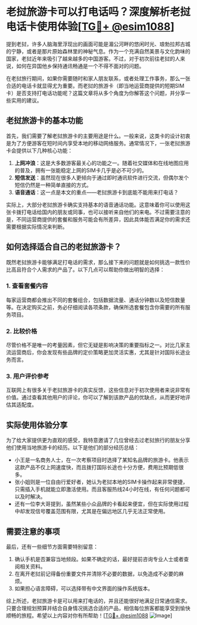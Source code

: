 # 老挝旅游卡可以打电话吗？深度解析老挝电话卡使用体验[[TG💪+ @esim1088](https://t.me/s/esim1088)]

提到老挝，许多人脑海里浮现出的画面可能是湄公河畔的悠闲时光、琅勃拉邦古城的宁静，或者是那片原始森林里的神秘气息。作为一个充满自然美景与文化韵味的国家，老挝近年来吸引了越来越多的中国游客。不过，对于初次前往老挝的人来说，如何在异国他乡保持通讯畅通是一个不得不面对的问题。

在老挝旅行期间，如果你需要随时和家人朋友联系，或者处理工作事务，那么一张合适的电话卡就显得尤为重要。而老挝的旅游卡（即当地运营商提供的短期SIM卡）是否支持打电话功能呢？这篇文章将从多个角度为你解答这个问题，并分享一些实用的建议。

## 老挝旅游卡的基本功能

首先，我们需要了解老挝旅游卡的主要用途是什么。一般来说，这类卡的设计初衷是为了方便游客在短时间内享受本地的移动网络服务。通常情况下，一张老挝旅游卡会提供以下几种核心功能：

1. **上网冲浪**：这是大多数游客最关心的功能之一。随着社交媒体和在线地图应用的普及，拥有一张能稳定上网的SIM卡几乎是必不可少的。
2. **短信发送**：虽然现在很多人更倾向于通过即时通讯软件进行交流，但偶尔发个短信仍然是一种简单直接的方式。
3. **语音通话**：这一点是本文的重点——老挝旅游卡到底能不能用来打电话？

实际上，大部分老挝旅游卡确实支持基本的语音通话功能。这意味着你可以使用这张卡拨打电话给国内的朋友或同事，也可以接听来自他们的来电。不过需要注意的是，不同运营商提供的套餐和服务可能会有所差异，因此具体能否满足你的需求还需要根据实际情况来判断。

## 如何选择适合自己的老挝旅游卡？

既然老挝旅游卡能够满足打电话的需求，那么接下来的问题就是如何挑选一款性价比高且符合个人需求的产品了。以下几点可以帮助你做出明智的选择：

### 1. 查看套餐内容
每家运营商都会推出不同的套餐组合，包括数据流量、通话分钟数以及短信数量等。在决定购买之前，务必仔细阅读各项条款，确保所选套餐包含你需要的所有服务项目。

### 2. 比较价格
尽管价格不是唯一的考量因素，但它无疑是影响决策的重要指标之一。对比几家主流运营商后，你会发现有些品牌的定价策略更加灵活实惠，尤其是针对国际长途业务而言。

### 3. 用户评价参考
互联网上有很多关于老挝旅游卡的真实反馈，这些信息对于初次使用者来说非常有价值。通过查看其他用户的评论，你可以了解到该款产品的优缺点，从而更好地评估其适配度。

## 实际使用体验分享

为了给大家提供更为直观的感受，我特意邀请了几位曾经去过老挝旅行的朋友分享他们使用当地旅游卡的经历。以下是他们的部分经历总结：

- 小王是一名商务人士，在一次考察项目时选择了某知名品牌的旅游卡。他表示这款产品不仅上网速度快，而且拨打国际长途也十分方便，费用比预期低很多。
- 张小姐则是一位自由行爱好者，她认为老挝本地的SIM卡操作起来非常便捷，只需插入手机就能立即激活使用。而且客服热线24小时在线，有任何问题都可以及时解决。
- 还有一位李大哥提到，虽然某些小众品牌的卡看起来便宜，但在实际使用过程中却发现信号覆盖范围有限，尤其是在偏远地区几乎无法正常使用。

## 需要注意的事项

最后，还有一些细节方面需要特别留意：

1. 确认手机是否兼容当地频段。如果不确定的话，最好提前咨询专业人士或者查阅相关资料。
2. 在离开老挝前记得备份重要文件并清除不必要的数据，以免造成不必要的麻烦。
3. 如果担心语言障碍，可以选择带有中文界面的操作系统版本。

综上所述，老挝旅游卡是可以用来打电话的，并且还能很好地满足日常通信需求。只要合理规划预算并结合自身情况挑选合适的产品，相信每位旅客都能享受到愉快顺畅的旅程。希望以上内容对你有所帮助！[[TG💪+ @esim1088](https://t.me/s/esim1088) ![Image](https://i.postimg.cc/4NQfJmqS/Snipaste-2025-05-13-00-14-12.png)]